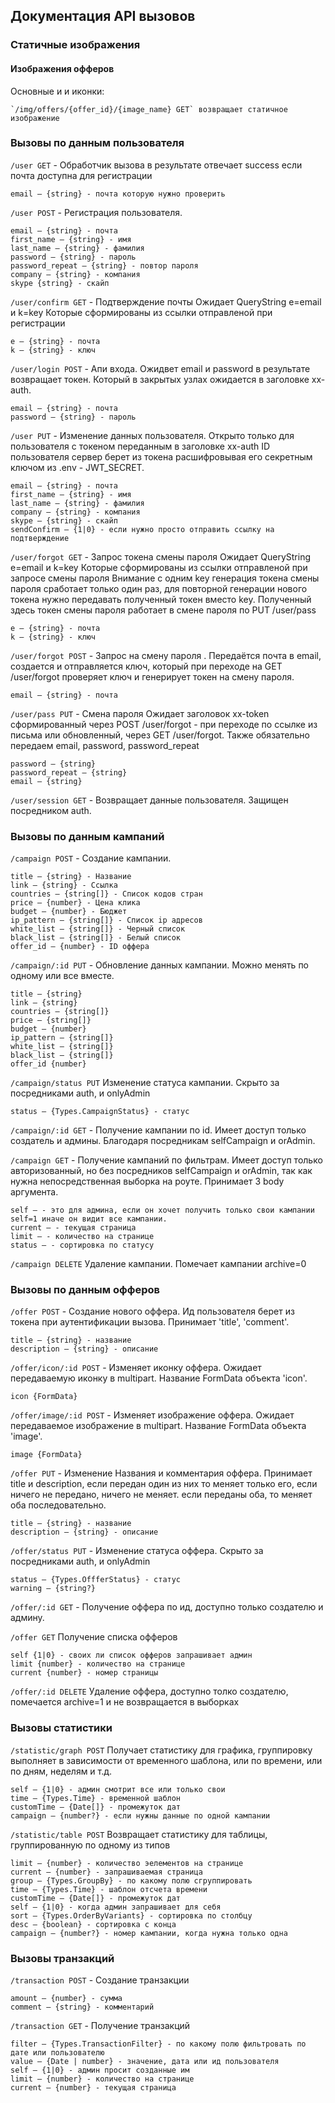 ## Документация API вызовов

### Статичные изображения

#### Изображения офферов
Основные и и иконки:

    `/img/offers/{offer_id}/{image_name} GET` возвращает статичное изображение

### Вызовы по данным пользователя 

`/user GET` - Обработчик вызова в результате отвечает success если почта доступна для регистрации

    email — {string} - почта которую нужно проверить

`/user POST` - Регистрация пользователя.

    email — {string} - почта
    first_name — {string} - имя
    last_name — {string} - фамилия
    password — {string} - пароль
    password_repeat — {string} - повтор пароля
    company — {string} - компания
    skype {string} - скайп

`/user/confirm GET` - Подтверждение почты Ожидает QueryString e=email и k=key Которые сформированы из ссылки отправленой при регистрации

    e — {string} - почта
    k — {string} - ключ

`/user/login POST` - Апи входа. Ожидвет email и password в результате возвращает токен. Который в закрытых узлах ожидается в заголовке xx-auth.

    email — {string} - почта
    password — {string} - пароль

`/user PUT` - Изменение данных пользователя. Открыто только для пользователя с токеном переданным в заголовке xx-auth ID пользователя сервер берет из токена расшифровывая его секретным ключом из .env - JWT_SECRET.

    email — {string} - почта
    first_name — {string} - имя
    last_name — {string} - фамилия
    company — {string} - компания
    skype — {string} - скайп
    sendConfirm — {1|0} - если нужно просто отправить ссылку на подтверждение

`/user/forgot GET` - Запрос токена смены пароля Ожидает QueryString e=email и k=key Которые сформированы из ссылки отправленой при запросе смены пароля
Внимание с одним key генерация токена смены пароля сработает только один раз, для повторной генерации нового токена нужно передавать полученный токен вместо key. Полученный здесь токен смены пароля работает в смене пароля по PUT /user/pass

    e — {string} - почта
    k — {string} - ключ

`/user/forgot POST` - Запрос на смену пароля . Передаётся почта в email, создается и отправляется ключ, который при переходе на GET /user/forgot проверяет ключ и генерирует токен на смену пароля.

    email — {string} - почта

`/user/pass PUT` - Смена пароля Ожидает заголовок xx-token сформированный через POST /user/forgot - при переходе по ссылке из письма или обновленный, через GET /user/forgot. Также обязательно передаем email, password, password_repeat

    password — {string}
    password_repeat — {string}
    email — {string}

`/user/session GET` - Возвращает данные пользователя. Защищен посредником auth.


### Вызовы по данным кампаний

`/campaign POST` -  Создание кампании.

    title — {string} - Название
    link — {string} - Ссылка
    countries — {string[]} - Список кодов стран
    price — {number} - Цена клика
    budget — {number} - Бюджет
    ip_pattern — {string[]} - Список ip адресов
    white_list — {string[]} - Черный список
    black_list — {string[]} - Белый список
    offer_id — {number} - ID оффера

`/campaign/:id PUT` - Обновление данных кампании. Можно менять по одному или все вместе.

    title — {string}
    link — {string}
    countries — {string[]}
    price — {string[]}
    budget — {number}
    ip_pattern — {string[]}
    white_list — {string[]}
    black_list — {string[]}
    offer_id {number}

`/campaign/status PUT` Изменение статуса кампании. Скрыто за посредниками auth, и onlyAdmin

    status — {Types.CampaignStatus} - статус

`/campaign/:id GET` - Получение кампании по id. Имеет доступ только создатель и админы. Благодаря посредникам selfCampaign и orAdmin.

`/campaign GET` - Получение кампаний по фильтрам. Имеет доступ только авторизованный, но без посредников selfCampaign и orAdmin, так как нужна непосредственная выборка на роуте. Принимает 3 body аргумента.

    self — - это для админа, если он хочет получить только свои кампании self=1 иначе он видит все кампании.
    current — - текущая страница
    limit — - количество на странице
    status — - сортировка по статусу

`/campaign DELETE` Удаление кампании. Помечает кампании archive=0

### Вызовы по данным офферов

`/offer POST` - Создание нового оффера. Ид пользователя берет из токена при аутентификации вызова. Принимает 'title', 'comment'.

    title — {string} - название
    description — {string} - описание

`/offer/icon/:id POST` - Изменяет иконку оффера. Ожидает передаваемую иконку в multipart. Название FormData объекта 'icon'.

    icon {FormData}

`/offer/image/:id POST` - Изменяет изображение оффера. Ожидает передаваемое изображение в multipart. Название FormData объекта 'image'.

    image {FormData}

`/offer PUT` - Изменение Названия и комментария оффера. Принимает title и description, если передан один из них то меняет только его, если ничего не передано, ничего не меняет. если переданы оба, то меняет оба последовательно.

    title — {string} - название
    description — {string} - описание

`/offer/status PUT` - Изменение статуса оффера. Скрыто за посредниками auth, и onlyAdmin

    status — {Types.OffferStatus} - статус
    warning — {string?}

`/offer/:id GET` - Получение оффера по ид, доступно только создателю и админу.

`/offer GET` Получение списка офферов 

    self {1|0} - своих ли список офферов запрашивает админ
    limit {number} - количество на странице 
    current {number} - номер страницы

`/offer/:id DELETE` Удаление оффера, доступно толко создателю, помечается archive=1 и не возвращается в выборках

### Вызовы статистики

`/statistic/graph POST` Получает статистику для графика, группировку выполняет в зависимости от временного шаблона, или по времени, или по дням, неделям и т.д.

    self — {1|0} - админ смотрит все или только свои
    time — {Types.Time} - временной шаблон
    customTime — {Date[]} - промежуток дат
    campaign — {number?} - если нужны данные по одной кампании

`/statistic/table POST` Возвращает статистику для таблицы, группированную по одному из типов

    limit — {number} - количество эелементов на странице
    current — {number} - запрашиваемая страница
    group — {Types.GroupBy} - по какому полю сгруппировать
    time — {Types.Time} - шаблон отсчета времени
    customTime — {Date[]} - промежуток дат
    self — {1|0} - когда админ запрашивает для себя
    sort — {Types.OrderByVariants} - сортировка по столбцу
    desc — {boolean} - сортировка с конца
    campaign — {number?} - номер кампании, когда нужна только одна

### Вызовы транзакций

`/transaction POST` - Создание транзакции

    amount — {number} - сумма
    comment — {string} - комментарий

`/transaction GET` - Получение транзакций

    filter — {Types.TransactionFilter} - по какому полю фильтровать по дате или пользователю
    value — {Date | number} - значение, дата или ид пользователя
    self — {1|0} - админ просит созданные им
    limit — {number} - количество на странице
    current — {number} - текущая страница
